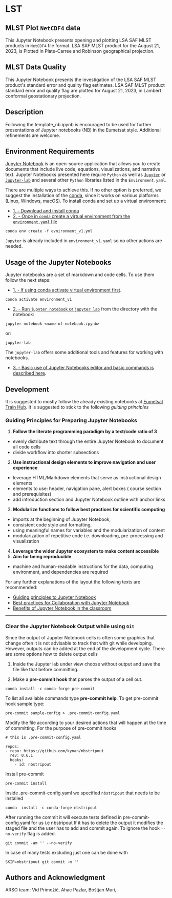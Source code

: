 # LST

## MLST Plot `NetCDF4` data
This Jupyter Notebook presents opening and plotting LSA SAF MLST products in `NetCDF4` file format. LSA SAF MLST product for the August 21, 2023, is Plotted in Plate-Carree and Robinson geographical projection.

## MLST Data Quality
This Jupyter Notebook presents the investigation of the LSA SAF MLST product's standard error and quality flag estimates. LSA SAF MLST product standard error and quality flag are plotted for August 21, 2023, in Lambert conformal geostationary projection.

## Description
Following the template_nb.ipynb is encouraged to be used for further presentations of Jupyter notebooks (NB) in the Eumetsat style.
Additional refinements are welcome.

## Environment Requirements
[Jupyter Notebook](https://jupyter.org) is an open-source application that allows you to create documents that include live code, equations, visualizations, and narrative text. Jupyter Notebooks presented here require `Python` as well as [`Jupyter`](https://jupyter.org/) or [`Jupyter-lab`](https://jupyter.org/) and several other `Python` libraries listed in the `Environment.yaml`.

There are multiple ways to achieve this. If no other option is preferred, we suggest the installation of the [conda](https://docs.conda.io/projects/conda/en/stable/index.html), since it works on various platforms (Linux, Windows, macOS). To install conda and set up a virtual environment:

* [1. - Download and install conda](https://docs.conda.io/projects/conda/en/stable/index.html)
* [2. - Once in `conda` create a virtual environment from the `environment.yaml` file](https://conda.io/projects/conda/en/latest/user-guide/tasks/manage-environments.html)
```
conda env create -f evnironment_v1.yml
```
`Jupyter` is already included in `environment_v1.yaml` so no other actions are needed.

## Usage of the Jupyter Notebooks
Jupyter notebooks are a set of markdown and code cells. To use them follow the next steps:

* [1. - If using conda activate virtual environment first](https://conda.io/projects/conda/en/latest/user-guide/tasks/manage-environments.html#activating-an-environment).
```
conda activate environment_v1
```

* [2. - Run `jupyter notebook` or `jupyter lab`](https://docs.jupyter.org/en/latest/running.html) from the directory with the notebook:
```
jupyter notebook <name-of-notebook.ipynb>
```
or:
```
jupyter-lab
```
The `jupyter-lab` offers some additional tools and features for working with notebooks.

* [3. - Basic use of Jupyter Notebooks editor and basic commands is described here](https://jupyter-notebook.readthedocs.io/en/stable/notebook.html).

## Development

It is suggested to mostly follow the already existing notebooks at [Eumetsat Train Hub](https://catalog.trainhub.eumetsat.int/).
It is suggested to stick to the following *guiding principles*

### Guiding Principles for Preparing Jupyter Notebooks
1. **Follow the literate programming paradigm by a text/code ratio of 3**
 *  evenly distribute text through the entire Jupyter Notebook to document all code cells
 *  divide workflow into shorter subsections 
2. **Use instructional design elements to improve navigation and user experience**
 *  leverage HTML/Markdown elements that serve as instructional design elements
 *  elements to use: header, navigation pane, alert boxes ( course section and prerequisites) 
 *  add introduction section and Jupyter Notebook outline with anchor links
3. **Modularize functions to follow best practices for scientific computing**
 *  imports at the beginning of Jupyter Notebook,
 *  consistent code style and formatting,
 *  using meaningful names for variables and the modularization of content
 *  modularization of repetitive code i.e. downloading, pre-processing and visualization
4. **Leverage the wider Jupyter ecosystem to make content accessible**
5. **Aim for being reproducible**
 *  machine and human-readable instructions for the data, computing environment, and dependencies are required


For any further explanations of the layout the following texts are recommended:
* [Guiding principles to Jupyter Notebook](https://www.mdpi.com/2072-4292/14/14/3359)
* [Best practices for Collaboration with Jupyter Notebook](https://arxiv.org/pdf/2202.07233.pdf)
* [Benefits of Jupyter Notebook in the classroom](https://sci-hub.st/10.1145/3368308.3415397)

---

### Clear the Jupyter Notebook Output while using `Git`

Since the output of Jupyter Notebook cells is often some graphics that change often it is not advisable to track that with git while developing.
However, outputs can be added at the end of the development cycle. 
There are some options how to delete output cells
 1. Inside the Jupyter lab under view choose without output and save the file like that before committing.

 2. Make a **pre-commit hook** that parses the output of a cell out.
```
conda install -c conda-forge pre-commit

```
To list all available commands type **pre-commit help**.
To get pre-commit hook sample type:
```
pre-commit sample-config > .pre-commit-config.yaml
```
Modify the file according to your desired actions that will happen at the time of committing.
For the purpose of pre-commit hooks
```
# this is .pre-commit-config.yaml

repos:
- repo: https://github.com/kynan/nbstripout
  rev: 0.6.1
  hooks:
    - id: nbstripout
```

Install pre-commit 
```
pre-commit install
```
Inside .pre-commit-config.yaml we specified `nbstripout` that needs to be installed
```
conda  install -c conda-forge nbstripout
```

After running the commit it will execute tests defined in pre-commit-config.yaml for us i.e nbstripout
If it has to delete the output it modifies the staged file and the user has to add and commit again.
To ignore the hook `--no-verify` flag is added.

```
git commit -am '' --no-verify
```

In case of many tests excluding just one can be done with
```
SKIP=nbstripout git commit -m ''
```


## Authors and Acknowledgment
ARSO team:
Vid Primožič,
Ahac Pazlar,
Boštjan Muri,

